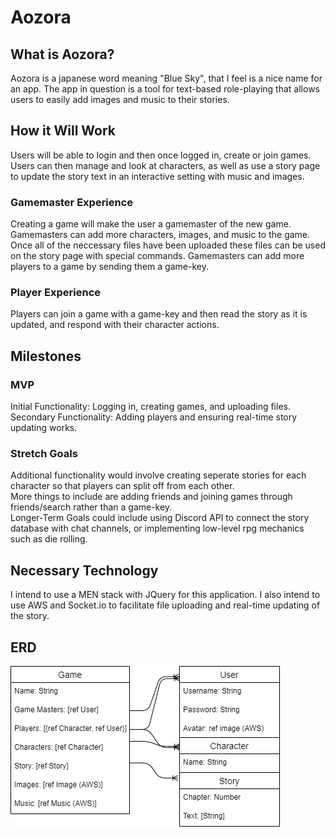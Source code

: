 # Aozora
## What is Aozora?
Aozora is a japanese word meaning "Blue Sky", that I feel is a nice name for an app.
The app in question is a tool for text-based role-playing that allows users to easily add images and music to their stories.
## How it Will Work
Users will be able to login and then once logged in, create or join games. Users can then manage and look at characters, as well as use a story page to update the story text in an interactive setting with music and images.
### Gamemaster Experience
Creating a game will make the user a gamemaster of the new game. Gamemasters can add more characters, images, and music to the game. Once all of the neccessary files have been uploaded these files can be used on the story page with special commands. Gamemasters can add more players to a game by sending them a game-key.
### Player Experience
Players can join a game with a game-key and then read the story as it is updated, and respond with their character actions.
## Milestones
### MVP
Initial Functionality: Logging in, creating games, and uploading files.  
Secondary Functionality: Adding players and ensuring real-time story updating works.
### Stretch Goals
Additional functionality would involve creating seperate stories for each character so that players can split off from each other.  
More things to include are adding friends and joining games through friends/search rather than a game-key.  
Longer-Term Goals could include using Discord API to connect the story database with chat channels, or implementing low-level rpg mechanics such as die rolling.
## Necessary Technology
I intend to use a MEN stack with JQuery for this application. I also intend to use AWS and Socket.io to facilitate file uploading and real-time updating of the story.
## ERD
![ERD](ERD.png)
